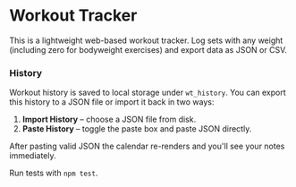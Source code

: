 # Workout Tracker

This is a lightweight web-based workout tracker. Log sets with any weight (including zero for bodyweight exercises) and export data as JSON or CSV.

### History

Workout history is saved to local storage under `wt_history`. You can export this history to a JSON file or import it back in two ways:

1. **Import History** – choose a JSON file from disk.
2. **Paste History** – toggle the paste box and paste JSON directly.

After pasting valid JSON the calendar re-renders and you'll see your notes immediately.

Run tests with `npm test`.
